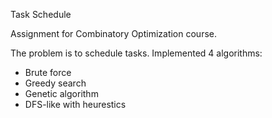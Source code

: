 Task Schedule

Assignment for Combinatory Optimization course.

The problem is to schedule tasks. Implemented 4 algorithms:

* Brute force
* Greedy search
* Genetic algorithm
* DFS-like with heurestics

